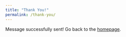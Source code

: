 ```yaml
---
title: "Thank You!"
permalink: /thank-you/
---
```


Message successfully sent!
Go back to the [homepage](/ "Home").

